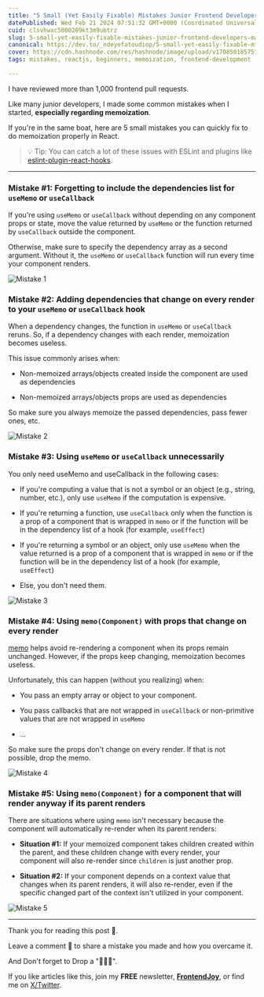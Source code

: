 ```yaml
---
title: "5 Small (Yet Easily Fixable) Mistakes Junior Frontend Developers Make With React Memoization"
datePublished: Wed Feb 21 2024 07:51:32 GMT+0000 (Coordinated Universal Time)
cuid: clsvhwxc5000209kt3m9ubtrz
slug: 5-small-yet-easily-fixable-mistakes-junior-frontend-developers-make-with-react-memoization
canonical: https://dev.to/_ndeyefatoudiop/5-small-yet-easily-fixable-mistakes-junior-frontend-developers-make-with-react-memoization-h7l
cover: https://cdn.hashnode.com/res/hashnode/image/upload/v1708501857511/8409eefc-b5fb-47d3-b16f-1a57bf38e34a.jpeg
tags: mistakes, reactjs, beginners, memoization, frontend-development

---
```


I have reviewed more than 1,000 frontend pull requests.

Like many junior developers, I made some common mistakes when I started, **especially regarding memoization**.

If you're in the same boat, here are 5 small mistakes you can quickly fix to do memoization properly in React.

> 💡 Tip: You can catch a lot of these issues with ESLint and plugins like [eslint-plugin-react-hooks](https://www.npmjs.com/package/eslint-plugin-react-hooks).

---

### Mistake #1: Forgetting to include the dependencies list for `useMemo` or `useCallback`

If you're using `useMemo` or `useCallback` without depending on any component props or state, move the value returned by `useMemo` or the function returned by `useCallback` outside the component.

Otherwise, make sure to specify the dependency array as a second argument. Without it, the `useMemo` or `useCallback` function will run every time your component renders.

![Mistake 1](https://dev-to-uploads.s3.amazonaws.com/uploads/articles/74poosfywdybf5onpx3a.gif)

### Mistake #2: Adding dependencies that change on every render to your `useMemo` or `useCallback` hook

When a dependency changes, the function in `useMemo` or `useCallback` reruns. So, if a dependency changes with each render, memoization becomes useless.

This issue commonly arises when:

* Non-memoized arrays/objects created inside the component are used as dependencies
    
* Non-memoized arrays/objects props are used as dependencies

So make sure you always memoize the passed dependencies, pass fewer ones, etc.


![Mistake 2](https://dev-to-uploads.s3.amazonaws.com/uploads/articles/f650ft17n58q9rafx2td.gif)

### Mistake #3: Using `useMemo` or `useCallback` unnecessarily

You only need useMemo and useCallback in the following cases:

* If you're computing a value that is not a symbol or an object (e.g., string, number, etc.), only use `useMemo` if the computation is expensive.
    
* If you're returning a function, use `useCallback` only when the function is a prop of a component that is wrapped in `memo` or if the function will be in the dependency list of a hook (for example, `useEffect`)
    
* If you're returning a symbol or an object, only use `useMemo` when the value returned is a prop of a component that is wrapped in `memo` or if the function will be in the dependency list of a hook (for example, `useEffect`)
    
* Else, you don't need them.
    

![Mistake 3](https://dev-to-uploads.s3.amazonaws.com/uploads/articles/c1jbcwhcnujsocg6x2zb.gif)

### Mistake #4: Using `memo(Component)` with props that change on every render

[memo](https://react.dev/reference/react/memo) helps avoid re-rendering a component when its props remain unchanged. However, if the props keep changing, memoization becomes useless.

Unfortunately, this can happen (without you realizing) when:

* You pass an empty array or object to your component.
    
* You pass callbacks that are not wrapped in `useCallback` or non-primitive values that are not wrapped in `useMemo`
    
* …
    

So make sure the props don't change on every render. If that is not possible, drop the memo.


![Mistake 4](https://dev-to-uploads.s3.amazonaws.com/uploads/articles/ltmfpckapvcdk8s68suf.gif)

### Mistake #5: Using `memo(Component)` for a component that will render anyway if its parent renders

There are situations where using `memo` isn't necessary because the component will automatically re-render when its parent renders:

* **Situation #1:** If your memoized component takes children created within the parent, and these children change with every render, your component will also re-render since `children` is just another prop.
    
* **Situation #2:** If your component depends on a context value that changes when its parent renders, it will also re-render, even if the specific changed part of the context isn't utilized in your component.


![Mistake 5](https://dev-to-uploads.s3.amazonaws.com/uploads/articles/lv5b7dj2gtye022r3l9h.gif)

---

Thank you for reading this post 🙏.

Leave a comment 📩 to share a mistake you made and how you overcame it.

And Don't forget to Drop a "💖🦄🔥".

If you like articles like this, join my **FREE** newsletter, **[FrontendJoy](https://frontendjoy.substack.com/)**, or find me on [X/Twitter](https://twitter.com/_ndeyefatoudiop).